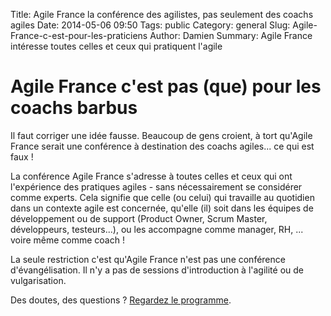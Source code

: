 Title: Agile France la conférence des agilistes, pas seulement des coachs agiles
Date: 2014-05-06 09:50
Tags: public
Category: general
Slug: Agile-France-c-est-pour-les-praticiens
Author: Damien
Summary: Agile France intéresse toutes celles et ceux qui pratiquent l'agile

# Agile France c'est pas (que) pour les coachs barbus 

Il faut corriger une idée fausse. Beaucoup de gens croient, à tort qu'Agile France serait une conférence à destination des coachs agiles... ce qui est faux !

La conférence Agile France s'adresse à toutes celles et ceux qui ont l'expérience des pratiques agiles - sans nécessairement se considérer comme experts. Cela signifie que celle (ou celui) qui travaille au quotidien dans un contexte agile est concernée, qu'elle (il) soit dans les équipes de développement ou de support (Product Owner, Scrum Master, développeurs, testeurs...), ou les accompagne comme manager, RH, ... voire même comme coach !

La seule restriction c'est qu'Agile France n'est pas une conférence d'évangélisation. Il n'y a pas de sessions d'introduction à l'agilité ou de vulgarisation.

Des doutes, des questions ? [Regardez le programme][1].

[1]: http://2014.conference-agile.fr/programme_2014.html
